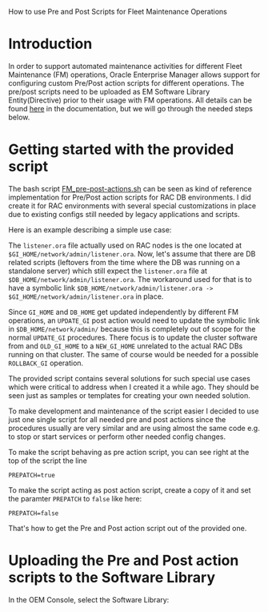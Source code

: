 How to use Pre and Post Scripts for Fleet Maintenance Operations

# Introduction

In order to support automated maintenance activities for different Fleet Maintenance (FM) operations, Oracle Enterprise Manager allows support for configuring custom Pre/Post action scripts for different operations. The pre/post scripts need to be uploaded as EM Software Library Entity(Directive) prior to their usage with FM operations. All details can be found [here](https://docs.oracle.com/en/enterprise-manager/cloud-control/enterprise-manager-cloud-control/13.5/emlcm/database-fleet-maintenance.html#GUID-6AF19CA9-E83A-4C76-BF50-16E5A072EF92) in the documentation, but we will go through the needed steps below.

# Getting started with the provided script

The bash script [FM_pre-post-actions.sh](../script/FM_pre-post-actions.sh) can be seen as kind of reference implementation for Pre/Post action scripts for RAC DB environments. I did create it for RAC environments with several special customizations in place due to existing configs still needed by legacy applications and scripts. 

Here is an example describing a simple use case:

The `listener.ora` file actually used on RAC nodes is the one located at `$GI_HOME/network/admin/listener.ora`. Now, let's assume that there are DB related scripts (leftovers from the time where the DB was running on a standalone server) which still expect the `listener.ora` file at `$DB_HOME/network/admin/listener.ora`. The workaround used for that is to have a symbolic link `$DB_HOME/network/admin/listener.ora -> $GI_HOME/network/admin/listener.ora` in place.

Since `GI_HOME` and `DB_HOME` get updated independently by different FM operations, an `UPDATE_GI` post action would need to update the symbolic link in `$DB_HOME/network/admin/` because this is completely out of scope for the normal `UPDATE_GI` procedures. There focus is to update the cluster software from and `OLD_GI_HOME` to a `NEW_GI_HOME` unrelated to the actual RAC DBs running on that cluster. The same of course would be needed for a possible `ROLLBACK_GI` operation.

The provided script contains several solutions for such special use cases which were critical to address when I created it a while ago. They should be seen just as samples or templates for creating your own needed solution.

To make development and maintenance of the script easier I decided to use just one single script for all needed pre and post actions since the procedures usually are very similar and are using almost the same code e.g. to stop or start services or perform other needed config changes.

To make the script behaving as pre action script, you can see right at the top of the script the line

```
PREPATCH=true
```

To make the script acting as post action script, create a copy of it and set the paramter `PREPATCH` to `false` like here:

```
PREPATCH=false
```
That's how to get the Pre and Post action script out of the provided one.

# Uploading the Pre and Post action scripts to the Software Library

In the OEM Console, select the Software Library:
